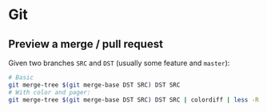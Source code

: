 # Git

## Preview a merge / pull request

Given two branches `SRC` and `DST` (usually some feature and `master`):

```bash
# Basic
git merge-tree $(git merge-base DST SRC) DST SRC
# With color and pager:
git merge-tree $(git merge-base DST SRC) DST SRC | colordiff | less -R
```
